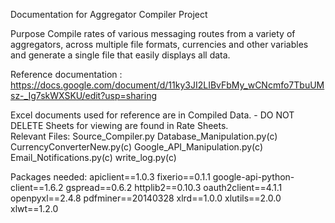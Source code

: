 Documentation for Aggregator Compiler Project

Purpose
Compile rates of various messaging routes from a variety of aggregators, across multiple file formats, currencies and other variables and generate a single file that easily displays all data.

Reference documentation : https://docs.google.com/document/d/11ky3JI2LIBvFbMy_wCNcmfo7TbuUMsz-_Ig7skWXSKU/edit?usp=sharing

Excel documents used for reference are in Compiled Data.  - DO NOT DELETE
Sheets for viewing are found in Rate Sheets.  
Relevant Files:
	Source_Compiler.py
	Database_Manipulation.py(c)
	CurrencyConverterNew.py(c)
	Google_API_Manipulation.py(c)
	Email_Notifications.py(c)
	write_log.py(c)

Packages needed:
apiclient==1.0.3
fixerio==0.1.1
google-api-python-client==1.6.2
gspread==0.6.2
httplib2==0.10.3
oauth2client==4.1.1
openpyxl==2.4.8
pdfminer==20140328
xlrd==1.0.0
xlutils==2.0.0
xlwt==1.2.0

